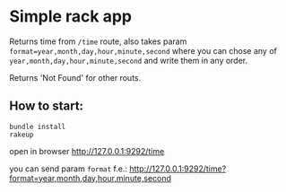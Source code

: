 # Simple rack app

Returns time from `/time` route, also takes param `format=year,month,day,hour,minute,second` 
where you can chose any of `year,month,day,hour,minute,second` and write them in any order.

Returns 'Not Found' for other routs.

## How to start:
```
bundle install
rakeup
```
open in browser http://127.0.0.1:9292/time

you can send param `format` f.e.:
http://127.0.0.1:9292/time?format=year,month,day,hour,minute,second
